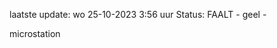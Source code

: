 laatste update: 
wo 25-10-2023  3:56   uur 
Status: FAALT - geel - 
<div class="service Y">microstation</div>